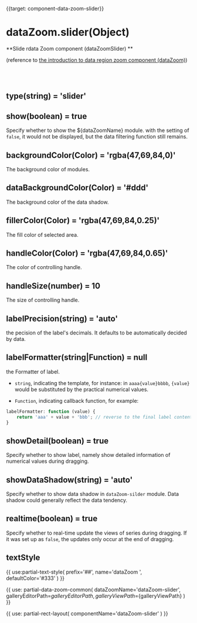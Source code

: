 {{target: component-data-zoom-slider}}

# dataZoom.slider(Object)

**Slide rdata Zoom component (dataZoomSlider) **

 (reference to [the introduction to data region zoom component (dataZoom)](~dataZoom)) 


<br>
<br>


## type(string) = 'slider'


## show(boolean) = true

Specify whether to show the ${dataZoomName} module. with the setting of `false`, it would not be displayed, but the data filtering function still remains.


## backgroundColor(Color) = 'rgba(47,69,84,0)'

The background color of modules.


## dataBackgroundColor(Color) = '#ddd'

The background color of the data shadow.


## fillerColor(Color) = 'rgba(47,69,84,0.25)'

The fill color of selected area.


## handleColor(Color) = 'rgba(47,69,84,0.65)'

The color of controlling handle.


## handleSize(number) = 10

The size of controlling handle.


## labelPrecision(string) = 'auto'

the pecision of the label's decimals. It defaults to be automatically decided by data.


## labelFormatter(string|Function) = null

the Formatter of label. 

+  `string`, indicating the template, for instance: in `aaaa{value}bbbb`, `{value}` would be substituted by the practical numerical values.

+  `Function`, indicating callback function, for example: 

```javascript
labelFormatter: function (value) {
    return 'aaa' + value + 'bbb'; // reverse to the final label content
}
```


## showDetail(boolean) = true

Specify whether to show label, namely show detailed  information of numerical values during dragging.


## showDataShadow(string) = 'auto'

Specify whether to show data shadow in  `dataZoom-silder` module. Data shadow could generally reflect the data tendency. 


## realtime(boolean) = true

Specify whether to real-time update the views of series during dragging. If it was set up as `false`, the updates only occur at the end of dragging. 


## textStyle

{{ use:partial-text-style(
    prefix='##',
    name='dataZoom ',
    defaultColor='#333'
) }}





{{ use: partial-data-zoom-common(
    dataZoomName='dataZoom-slider',
    galleryEditorPath=${galleryEditorPath},
    galleryViewPath=${galleryViewPath}
) }}

{{ use: partial-rect-layout(
    componentName='dataZoom-slider'
) }}
